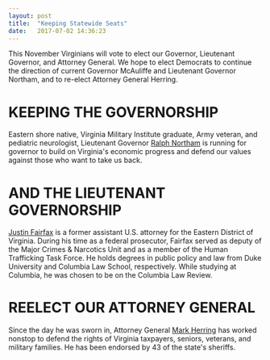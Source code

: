 ```yaml
---
layout: post
title:  "Keeping Statewide Seats"
date:   2017-07-02 14:36:23
---
```


This November Virginians will vote to elect our Governor, Lieutenant Governor, and Attorney General.  We hope to elect Democrats to continue the direction of current Governor McAuliffe and Lieutenant Governor Northam, and to re-elect Attorney General Herring.

# KEEPING THE GOVERNORSHIP
Eastern shore native, Virginia Military Institute graduate, Army veteran, and pediatric neurologist, Lieutenant Governor [Ralph Northam](http://ralphnortham.com/) is running for governor to build on Virginia's economic progress and defend our values against those who want to take us back.

# AND THE LIEUTENANT GOVERNORSHIP
[Justin Fairfax](http://www.fairfaxforlg.com/) is a former assistant U.S. attorney for the Eastern District of Virginia. During his time as a federal prosecutor, Fairfax served as deputy of the Major Crimes & Narcotics Unit and as a member of the Human Trafficking Task Force. He holds degrees in public policy and law from Duke University and Columbia Law School, respectively. While studying at Columbia, he was chosen to be on the Columbia Law Review.


# REELECT OUR ATTORNEY GENERAL
Since the day he was sworn in, Attorney General [Mark Herring](https://herringforag.com/about-mark/) has worked nonstop to defend the rights of Virginia taxpayers, seniors, veterans, and military families. He has been endorsed by 43 of the state's sheriffs.
